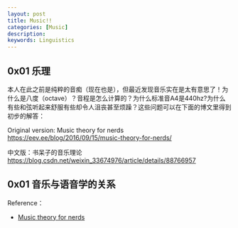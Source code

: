 ```yaml
---
layout: post
title: Music!!
categories: [Music]
description: 
keywords: Linguistics
---
```

## 0x01 乐理
本人在此之前是纯粹的音痴（现在也是），但最近发现音乐实在是太有意思了！为什么是八度（octave）？音程是怎么计算的？为什么标准音A4是440hz?为什么有些和弦听起来舒服有些却令人沮丧甚至烦躁？这些问题可以在下面的博文里得到初步的解答：

Original version: Music theory for nerds
https://eev.ee/blog/2016/09/15/music-theory-for-nerds/

中文版：书呆子的音乐理论
https://blog.csdn.net/weixin_33674976/article/details/88766957


## 0x01 音乐与语音学的关系



Reference：

- [Music theory for nerds](https://eev.ee/blog/2016/09/15/music-theory-for-nerds/)
